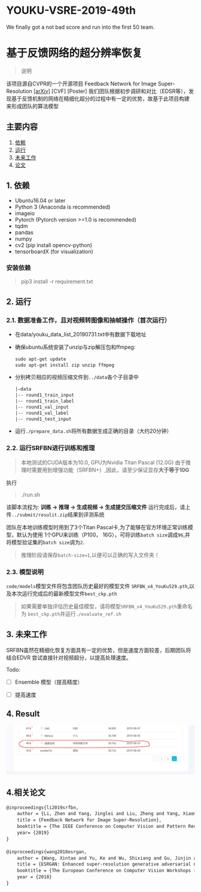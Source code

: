 
# YOUKU-VSRE-2019-49th
We finally got a not bad score and run into the first 50 team.


# 基于反馈网络的超分辨率恢复 

> 说明

该项目源自CVPR的一个开源项目 Feedback Network for Image Super-Resolution [[arXiv]](https://arxiv.org/abs/1903.09814) [CVF] [Poster]
我们团队根据初步调研和对比（EDSR等），发现基于反馈机制的网络在精细化超分的过程中有一定的优势，故基于此项目构建
来形成团队的算法模型

## 主要内容
1. [依赖](#依赖)
2. [运行](#运行)
3. [未来工作](#未来工作)
4. [论文](#论文)

## 1. 依赖

- Ubuntu16.04 or later
- Python 3 (Anaconda is recommended)
- imageio
- Pytorch (Pytorch version >=1.0 is recommended)
- tqdm 
- pandas
- numpy
- cv2 (pip install opencv-python)
- tensorboardX (for visualization)

### 安装依赖

> pip3 install -r requirement.txt


## 2. 运行

### 2.1. 数据准备工作，且对视频转图像和抽帧操作（首次运行）

+  在data/youku_data_list_20190731.txt中有数据下载地址

+  确保ubuntu系统安装了unzip与zip解压包和ffmpeg:
    ```
    sudo apt-get update
    sudo apt-get install zip unzip ffmpeg
    ```
+  分别拷贝相应的视频压缩文件到`../data`各个子目录中
    ```
    |–data
    |-- round1_train_input
    |-- round1_train_label
    |-- round1_val_input
    |-- round1_val_label
    |-- round1_test_input
    ```
+  运行`./prepare_data.sh`将所有数据生成正确的目录（大约20分钟）

### 2.2. 运行SRFBN进行训练和推理

> 本地测试的CUDA版本为10.0, GPU为Nvidia Titan Pascal (12.0G)
由于推理时需要用到增强功能（SRFBN+）,因此，请至少保证显存**大于等于10G**

执行

> ./run.sh

该脚本流程为: **训练 -> 推理 -> 生成视频 -> 生成提交压缩文件**
运行完成后，请上传`../submit/resulit.zip`结果到评测系统

团队在本地训练模型时用到了3个Titan Pascal卡,为了能够在官方环境正常训练模型，默认为使用
1个GPU来训练（P100， 16G），可将训练`batch size`调成`96`,并将模型验证集的`batch size`调为`2`.

> 推理阶段请保存`batch-size=1`,以便可以正确的写入文件夹！


### 2.3. 模型说明

`code/models`模型文件将包含团队历史最好的模型文件
`SRFBN_x4_YouKu529.pth`,以及本次运行完成后的最新模型文件`best_ckp.pth`

> 如果需要单独评估历史最佳模型，请将模型`SRFBN_x4_YouKu529.pth`重命名为
`best_ckp.pth`并运行`./evaluate_ref.sh`

## 3. 未来工作

SRFBN虽然在精细化恢复方面具有一定的优势，但是速度方面较差，后期团队将结合EDVR
尝试直接针对视频超分，以提高处理速度。

Todo:
- [ ] Ensemble 模型（提高精度）
- [ ] 提高速度


## 4. Result

![result](imgs/rst.JPG)


## 4.相关论文

```latex
@inproceedings{li2019srfbn,
    author = {Li, Zhen and Yang, Jinglei and Liu, Zheng and Yang, Xiaomin and Jeon, Gwanggil and Wu, Wei},
    title = {Feedback Network for Image Super-Resolution},
    booktitle = {The IEEE Conference on Computer Vision and Pattern Recognition (CVPR)},
    year= {2019}
}

@inproceedings{wang2018esrgan,
    author = {Wang, Xintao and Yu, Ke and Wu, Shixiang and Gu, Jinjin and Liu, Yihao and Dong, Chao and Qiao, Yu and Loy, Chen Change},
    title = {ESRGAN: Enhanced super-resolution generative adversarial networks},
    booktitle = {The European Conference on Computer Vision Workshops (ECCVW)},
    year = {2018}
}


```
